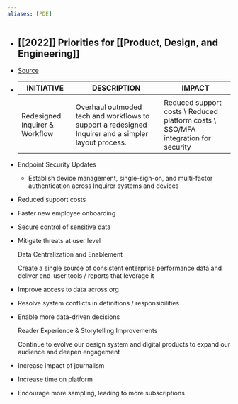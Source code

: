 ```yaml
---
aliases: [PDE]
---
```


- ## [[2022]] Priorities for [[Product, Design, and Engineering]]
- [Source](https://docs.google.com/presentation/d/1JZmEnF0SKHjAp10PEqmmWqi3fCUcwwyqQdMGkWdTRHo/edit)
- | INITIATIVE | DESCRIPTION | IMPACT |
  | ---------- | ----------- | ------ |
  |            |             |        |
  | Redesigned Inquirer & Workflow | Overhaul outmoded tech and workflows to support a redesigned Inquirer and a simpler layout process. |      Reduced support costs \ Reduced platform costs \ SSO/MFA integration for security  |     |
- Endpoint Security Updates
	- Establish device management, single-sign-on, and multi-factor authentication across Inquirer systems and devices
- Reduced support costs
- Faster new employee onboarding
- Secure control of sensitive data
- Mitigate threats at user level
    
  
  Data Centralization and Enablement
  
  Create a single source of consistent enterprise performance data and deliver end-user tools / reports that leverage it
- Improve access to data across org
- Resolve system conflicts in definitions / responsibilities
- Enable more data-driven decisions
    
  
  Reader Experience & Storytelling Improvements
  
  Continue to evolve our design system and digital products to expand our audience and deepen engagement
- Increase impact of journalism
- Increase time on platform
- Encourage more sampling, leading to more subscriptions